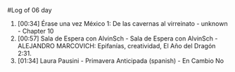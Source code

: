 #Log of 06 day

1. [00:34] Érase una vez México 1: De las cavernas al virreinato - unknown - Chapter 10
1. [00:57] Sala de Espera con AlvinSch - Sala de Espera con AlvinSch - ALEJANDRO MARCOVICH: Epifanías, creatividad, El Año del Dragón 2:31.
1. [01:34] Laura Pausini - Primavera Anticipada (spanish) - En Cambio No
